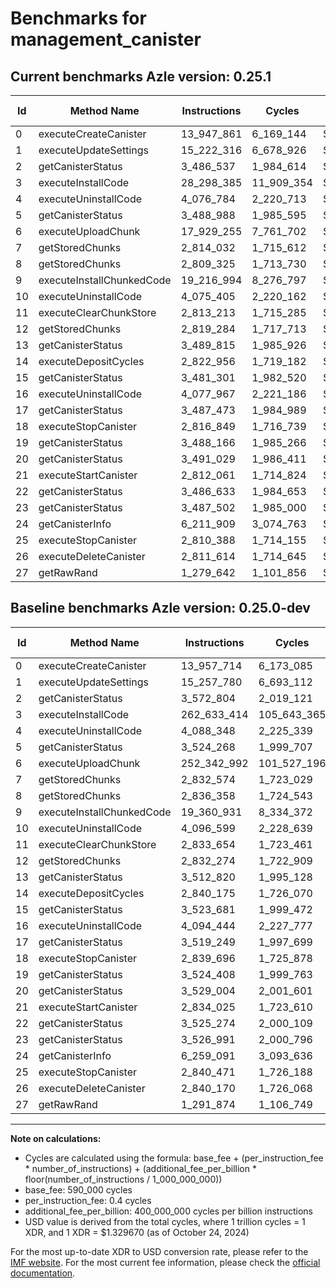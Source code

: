 # Benchmarks for management_canister

## Current benchmarks Azle version: 0.25.1

| Id  | Method Name               | Instructions | Cycles     | USD           | USD/Million Calls | Change                                  |
| --- | ------------------------- | ------------ | ---------- | ------------- | ----------------- | --------------------------------------- |
| 0   | executeCreateCanister     | 13_947_861   | 6_169_144  | $0.0000082029 | $8.20             | <font color="green">-9_853</font>       |
| 1   | executeUpdateSettings     | 15_222_316   | 6_678_926  | $0.0000088808 | $8.88             | <font color="green">-35_464</font>      |
| 2   | getCanisterStatus         | 3_486_537    | 1_984_614  | $0.0000026389 | $2.63             | <font color="green">-86_267</font>      |
| 3   | executeInstallCode        | 28_298_385   | 11_909_354 | $0.0000158355 | $15.83            | <font color="green">-234_335_029</font> |
| 4   | executeUninstallCode      | 4_076_784    | 2_220_713  | $0.0000029528 | $2.95             | <font color="green">-11_564</font>      |
| 5   | getCanisterStatus         | 3_488_988    | 1_985_595  | $0.0000026402 | $2.64             | <font color="green">-35_280</font>      |
| 6   | executeUploadChunk        | 17_929_255   | 7_761_702  | $0.0000103205 | $10.32            | <font color="green">-234_413_737</font> |
| 7   | getStoredChunks           | 2_814_032    | 1_715_612  | $0.0000022812 | $2.28             | <font color="green">-18_542</font>      |
| 8   | getStoredChunks           | 2_809_325    | 1_713_730  | $0.0000022787 | $2.27             | <font color="green">-27_033</font>      |
| 9   | executeInstallChunkedCode | 19_216_994   | 8_276_797  | $0.0000110054 | $11.00            | <font color="green">-143_937</font>     |
| 10  | executeUninstallCode      | 4_075_405    | 2_220_162  | $0.0000029521 | $2.95             | <font color="green">-21_194</font>      |
| 11  | executeClearChunkStore    | 2_813_213    | 1_715_285  | $0.0000022808 | $2.28             | <font color="green">-20_441</font>      |
| 12  | getStoredChunks           | 2_819_284    | 1_717_713  | $0.0000022840 | $2.28             | <font color="green">-12_990</font>      |
| 13  | getCanisterStatus         | 3_489_815    | 1_985_926  | $0.0000026406 | $2.64             | <font color="green">-23_005</font>      |
| 14  | executeDepositCycles      | 2_822_956    | 1_719_182  | $0.0000022859 | $2.28             | <font color="green">-17_219</font>      |
| 15  | getCanisterStatus         | 3_481_301    | 1_982_520  | $0.0000026361 | $2.63             | <font color="green">-42_380</font>      |
| 16  | executeUninstallCode      | 4_077_967    | 2_221_186  | $0.0000029534 | $2.95             | <font color="green">-16_477</font>      |
| 17  | getCanisterStatus         | 3_487_473    | 1_984_989  | $0.0000026394 | $2.63             | <font color="green">-31_776</font>      |
| 18  | executeStopCanister       | 2_816_849    | 1_716_739  | $0.0000022827 | $2.28             | <font color="green">-22_847</font>      |
| 19  | getCanisterStatus         | 3_488_166    | 1_985_266  | $0.0000026397 | $2.63             | <font color="green">-36_242</font>      |
| 20  | getCanisterStatus         | 3_491_029    | 1_986_411  | $0.0000026413 | $2.64             | <font color="green">-37_975</font>      |
| 21  | executeStartCanister      | 2_812_061    | 1_714_824  | $0.0000022802 | $2.28             | <font color="green">-21_964</font>      |
| 22  | getCanisterStatus         | 3_486_633    | 1_984_653  | $0.0000026389 | $2.63             | <font color="green">-38_641</font>      |
| 23  | getCanisterStatus         | 3_487_502    | 1_985_000  | $0.0000026394 | $2.63             | <font color="green">-39_489</font>      |
| 24  | getCanisterInfo           | 6_211_909    | 3_074_763  | $0.0000040884 | $4.08             | <font color="green">-47_182</font>      |
| 25  | executeStopCanister       | 2_810_388    | 1_714_155  | $0.0000022793 | $2.27             | <font color="green">-30_083</font>      |
| 26  | executeDeleteCanister     | 2_811_614    | 1_714_645  | $0.0000022799 | $2.27             | <font color="green">-28_556</font>      |
| 27  | getRawRand                | 1_279_642    | 1_101_856  | $0.0000014651 | $1.46             | <font color="green">-12_232</font>      |

## Baseline benchmarks Azle version: 0.25.0-dev

| Id  | Method Name               | Instructions | Cycles      | USD           | USD/Million Calls |
| --- | ------------------------- | ------------ | ----------- | ------------- | ----------------- |
| 0   | executeCreateCanister     | 13_957_714   | 6_173_085   | $0.0000082082 | $8.20             |
| 1   | executeUpdateSettings     | 15_257_780   | 6_693_112   | $0.0000088996 | $8.89             |
| 2   | getCanisterStatus         | 3_572_804    | 2_019_121   | $0.0000026848 | $2.68             |
| 3   | executeInstallCode        | 262_633_414  | 105_643_365 | $0.0001404708 | $140.47           |
| 4   | executeUninstallCode      | 4_088_348    | 2_225_339   | $0.0000029590 | $2.95             |
| 5   | getCanisterStatus         | 3_524_268    | 1_999_707   | $0.0000026590 | $2.65             |
| 6   | executeUploadChunk        | 252_342_992  | 101_527_196 | $0.0001349977 | $134.99           |
| 7   | getStoredChunks           | 2_832_574    | 1_723_029   | $0.0000022911 | $2.29             |
| 8   | getStoredChunks           | 2_836_358    | 1_724_543   | $0.0000022931 | $2.29             |
| 9   | executeInstallChunkedCode | 19_360_931   | 8_334_372   | $0.0000110820 | $11.08            |
| 10  | executeUninstallCode      | 4_096_599    | 2_228_639   | $0.0000029634 | $2.96             |
| 11  | executeClearChunkStore    | 2_833_654    | 1_723_461   | $0.0000022916 | $2.29             |
| 12  | getStoredChunks           | 2_832_274    | 1_722_909   | $0.0000022909 | $2.29             |
| 13  | getCanisterStatus         | 3_512_820    | 1_995_128   | $0.0000026529 | $2.65             |
| 14  | executeDepositCycles      | 2_840_175    | 1_726_070   | $0.0000022951 | $2.29             |
| 15  | getCanisterStatus         | 3_523_681    | 1_999_472   | $0.0000026586 | $2.65             |
| 16  | executeUninstallCode      | 4_094_444    | 2_227_777   | $0.0000029622 | $2.96             |
| 17  | getCanisterStatus         | 3_519_249    | 1_997_699   | $0.0000026563 | $2.65             |
| 18  | executeStopCanister       | 2_839_696    | 1_725_878   | $0.0000022948 | $2.29             |
| 19  | getCanisterStatus         | 3_524_408    | 1_999_763   | $0.0000026590 | $2.65             |
| 20  | getCanisterStatus         | 3_529_004    | 2_001_601   | $0.0000026615 | $2.66             |
| 21  | executeStartCanister      | 2_834_025    | 1_723_610   | $0.0000022918 | $2.29             |
| 22  | getCanisterStatus         | 3_525_274    | 2_000_109   | $0.0000026595 | $2.65             |
| 23  | getCanisterStatus         | 3_526_991    | 2_000_796   | $0.0000026604 | $2.66             |
| 24  | getCanisterInfo           | 6_259_091    | 3_093_636   | $0.0000041135 | $4.11             |
| 25  | executeStopCanister       | 2_840_471    | 1_726_188   | $0.0000022953 | $2.29             |
| 26  | executeDeleteCanister     | 2_840_170    | 1_726_068   | $0.0000022951 | $2.29             |
| 27  | getRawRand                | 1_291_874    | 1_106_749   | $0.0000014716 | $1.47             |

---

**Note on calculations:**

- Cycles are calculated using the formula: base_fee + (per_instruction_fee \* number_of_instructions) + (additional_fee_per_billion \* floor(number_of_instructions / 1_000_000_000))
- base_fee: 590_000 cycles
- per_instruction_fee: 0.4 cycles
- additional_fee_per_billion: 400_000_000 cycles per billion instructions
- USD value is derived from the total cycles, where 1 trillion cycles = 1 XDR, and 1 XDR = $1.329670 (as of October 24, 2024)

For the most up-to-date XDR to USD conversion rate, please refer to the [IMF website](https://www.imf.org/external/np/fin/data/rms_sdrv.aspx).
For the most current fee information, please check the [official documentation](https://internetcomputer.org/docs/current/developer-docs/gas-cost#execution).
